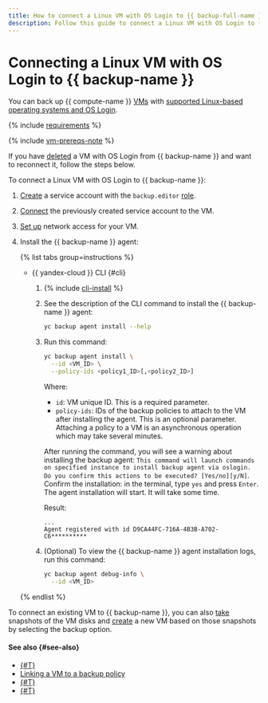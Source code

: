 ```yaml
---
title: How to connect a Linux VM with OS Login to {{ backup-full-name }}
description: Follow this guide to connect a Linux VM with OS Login to {{ backup-name }}.
---
```


# Connecting a Linux VM with OS Login to {{ backup-name }}

You can back up {{ compute-name }} [VMs](../../compute/concepts/vm.md) with [supported Linux-based operating systems and OS Login](../concepts/vm-connection.md#linux).

{% include [requirements](../../_includes/backup/requirements.md) %}

{% include [vm-prereqs-note](../../_includes/backup/vm-prereqs-note.md) %}

If you have [deleted](delete-vm.md) a VM with OS Login from {{ backup-name }} and want to reconnect it, follow the steps below.

To connect a Linux VM with OS Login to {{ backup-name }}:

1. [Create](../../iam/operations/sa/create.md) a service account with the `backup.editor` [role](../security/index.md#backup-editor).
1. [Connect](../../compute/operations/vm-control/vm-update.md) the previously created service account to the VM.
1. [Set up](../concepts/vm-connection.md#vm-network-access) network access for your VM.
1. Install the {{ backup-name }} agent:

   {% list tabs group=instructions %}

   - {{ yandex-cloud }} CLI {#cli}

     1. {% include [cli-install](../../_includes/cli-install.md) %}
     1. See the description of the CLI command to install the {{ backup-name }} agent:

        ```bash
        yc backup agent install --help
        ```

     1. Run this command:

        ```bash
        yc backup agent install \
          --id <VM_ID> \
          --policy-ids <policy1_ID>[,<policy2_ID>]
        ```

        Where:

        * `id`: VM unique ID. This is a required parameter.
        * `policy-ids`: IDs of the backup policies to attach to the VM after installing the agent. This is an optional parameter. Attaching a policy to a VM is an asynchronous operation which may take several minutes.

        After running the command, you will see a warning about installing the backup agent: `This command will launch commands on specified instance to install backup agent via oslogin. Do you confirm this actions to be executed? [Yes/no][y/N]`. Confirm the installation: in the terminal, type `yes` and press `Enter`. The agent installation will start. It will take some time.

        Result:

        ```text
        ...
        Agent registered with id D9CA44FC-716A-4B3B-A702-C6**********
        ```

     1. (Optional) To view the {{ backup-name }} agent installation logs, run this command:

         ```bash
         yc backup agent debug-info \
           --id <VM_ID>
         ```

   {% endlist %}

To connect an existing VM to {{ backup-name }}, you can also [take](../../compute/operations/disk-control/create-snapshot.md) snapshots of the VM disks and [create](../../compute/operations/vm-create/create-from-snapshots.md) a new VM based on those snapshots by selecting the backup option.

#### See also {#see-also}

* [{#T}](create-vm.md)
* [Linking a VM to a backup policy](./policy-vm/update.md#update-vm-list)
* [{#T}](./policy-vm/create.md)
* [{#T}](./backup-vm/recover.md)
